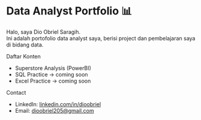 # Data Analyst Portfolio 📊

Halo, saya Dio Obriel Saragih.  
Ini adalah portofolio data analyst saya, berisi project dan pembelajaran saya di bidang data.

Daftar Konten
- Superstore Analysis (PowerBI)
- SQL Practice → coming soon
- Excel Practice -> coming soon


Contact
- LinkedIn: [linkedin.com/in/dioobriel](www.linkedin.com/in/dioobriel)
- Email: dioobriel205@gmail.com
